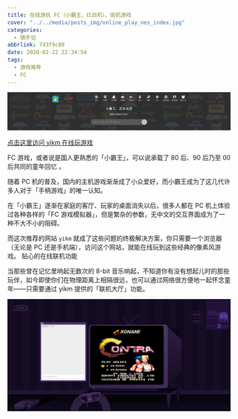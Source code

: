 ```yaml
---
title: 在线游玩 FC（小霸王、红白机）、街机游戏
cover: "../../media/posts_img/online_play_nes_index.jpg"
categories:
  - 随手记
abbrlink: 743f9c80
date: 2020-02-22 22:34:54
tags:
  - 游戏推荐
  - FC
---
```


![网站标题界面](../../media/article_img/online_play_nes/网站标题界面.png)

[点击这里访问 yikm 在线玩游戏](https://www.yikm.net/)

FC 游戏，或者说是国人更熟悉的「小霸王」，可以说承载了 80 后、90 后乃至 00 后共同的童年回忆 。

随着 PC 机的普及，国内的主机游戏渐渐成了小众爱好，而小霸王成为了这几代许多人对于「手柄游戏」的唯一认知。

在「小霸王」逐渐在家庭的客厅、玩家的桌面消失以后，很多人都在 PC 机上体验过各种各样的「FC 游戏模拟器」，但是繁杂的参数，无中文的交互界面成为了一种不大不小的阻碍。

而这次推荐的网站 `yikm` 就成了这些问题的终极解决方案，你只需要一个浏览器（无论是 PC 还是手机端），访问这个网站，就能在线玩到这些经典的像素风游戏。
贴心的在线联机功能

当那些曾在记忆里响起无数次的 8-bit 音乐响起，不知道你有没有想起儿时的那些玩伴，如今即使你们在物理距离上相隔很远，也可以通过网络很方便地一起怀念童年——只需要通过 yikm 提供的「联机大厅」功能。

![联机](../../media/article_img/online_play_nes/联机.png)
